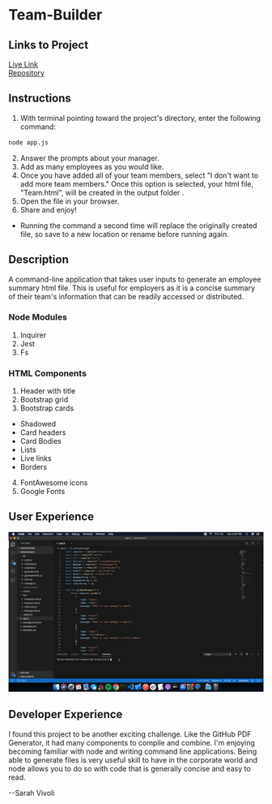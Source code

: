 # Team-Builder

## Links to Project

[Live Link](https://svivoli.github.io/Team-Builder/)  
[Repository](https://github.com/svivoli/Team-Builder)

## Instructions

1. With terminal pointing toward the project's directory, enter the following command:
```sh
node app.js
```
2. Answer the prompts about your manager.
3. Add as many employees as you would like.
4. Once you have added all of your team members, select "I don't want to add more team members." Once this option is selected, your html file, "Team.html", will be created in the output folder .
5. Open the file in your browser.
6. Share and enjoy!
* Running the command a second time will replace the originally created file, so save to a new location or rename before running again.

## Description

A command-line application that takes user inputs to generate an employee summary html file. This is useful for employers as it is a concise summary of their team's information that can be readily accessed or distributed.

### Node Modules

1. Inquirer
2. Jest
3. Fs

### HTML Components

1. Header with title
2. Bootstrap grid
3. Bootstrap cards
- Shadowed
- Card headers
- Card Bodies
- Lists
- Live links
- Borders
4. FontAwesome icons
5. Google Fonts

## User Experience

![Gif](team-builder-demo.gif)

## Developer Experience

I found this project to be another exciting challenge. Like the GitHub PDF Generator, it had many components to compile and combine. I'm enjoying becoming familiar with node and writing command line applications. Being able to generate files is very useful skill to have in the corporate world and node allows you to do so with code that is generally concise and easy to read.

--Sarah Vivoli

